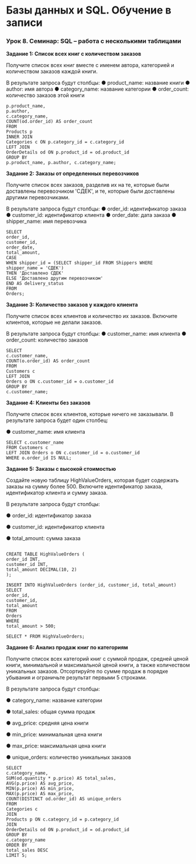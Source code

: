 # Базы данных и SQL. Обучение в записи
### Урок 8. Семинар: SQL – работа с несколькими таблицами

**Задание 1: Список всех книг с количеством заказов**

Получите список всех книг вместе с именем автора, категорией и количеством заказов
каждой книги.

В результате запроса будут столбцы:
● product_name: название книги
● author: имя автора
● category_name: название категории
● order_count: количество заказов этой книги

```SELECT
p.product_name,
p.author,
c.category_name,
COUNT(od.order_id) AS order_count
FROM
Products p
INNER JOIN
Categories c ON p.category_id = c.category_id
LEFT JOIN
OrderDetails od ON p.product_id = od.product_id
GROUP BY
p.product_name, p.author, c.category_name;
```

**Задание 2: Заказы от определенных перевозчиков**

Получите список всех заказов, разделив их на те, которые были доставлены
перевозчиком 'СДЕК', и те, которые были доставлены другими перевозчиками.

В результате запроса будут столбцы:
● order_id: идентификатор заказа
● customer_id: идентификатор клиента
● order_date: дата заказа
● shipper_name: имя перевозчика
```
SELECT
order_id,
customer_id,
order_date,
total_amount,
CASE
WHEN shipper_id = (SELECT shipper_id FROM Shippers WHERE
shipper_name = 'СДЕК')
THEN 'Доставлено СДЕК'
ELSE 'Доставлено другим перевозчиком'
END AS delivery_status
FROM
Orders;
```

**Задание 3: Количество заказов у каждого клиента**

Получите список всех клиентов и количество их заказов. Включите клиентов, которые
не делали заказов.

В результате запроса будут столбцы:
● customer_name: имя клиента
● order_count: количество заказов
```
SELECT
c.customer_name,
COUNT(o.order_id) AS order_count
FROM
Customers c
LEFT JOIN
Orders o ON c.customer_id = o.customer_id
GROUP BY
c.customer_name;
```

**Задание 4: Клиенты без заказов**

Получите список всех клиентов, которые ничего не заказывали.
В результате запроса будет один столбец:

● customer_name: имя клиента
```
SELECT c.customer_name
FROM Customers c
LEFT JOIN Orders o ON c.customer_id = o.customer_id
WHERE o.order_id IS NULL;
```

**Задание 5: Заказы с высокой стоимостью**

Создайте новую таблицу HighValueOrders, которая будет содержать заказы на
сумму более 500. Включите идентификатор заказа, идентификатор клиента и сумму
заказа.

В результате запроса будут столбцы:

● order_id: идентификатор заказа

● customer_id: идентификатор клиента

● total_amount: сумма заказа

```

CREATE TABLE HighValueOrders (
order_id INT,
customer_id INT,
total_amount DECIMAL(10, 2)
);

INSERT INTO HighValueOrders (order_id, customer_id, total_amount)
SELECT
order_id,
customer_id,
total_amount
FROM
Orders
WHERE
total_amount > 500;

SELECT * FROM HighValueOrders;
```

**Задание 6: Анализ продаж книг по категориям**

Получите список всех категорий книг с суммой продаж, средней ценой книги,
минимальной и максимальной ценой книги, а также количеством уникальных заказов.
Отсортируйте по сумме продаж в порядке убывания и ограничьте результат первыми 5
строками.

В результате запроса будут столбцы:

● category_name: название категории

● total_sales: общая сумма продаж

● avg_price: средняя цена книги

● min_price: минимальная цена книги

● max_price: максимальная цена книги

● unique_orders: количество уникальных заказов
```
SELECT
c.category_name,
SUM(od.quantity * p.price) AS total_sales,
AVG(p.price) AS avg_price,
MIN(p.price) AS min_price,
MAX(p.price) AS max_price,
COUNT(DISTINCT od.order_id) AS unique_orders
FROM
Categories c
JOIN
Products p ON c.category_id = p.category_id
JOIN
OrderDetails od ON p.product_id = od.product_id
GROUP BY
c.category_name
ORDER BY
total_sales DESC
LIMIT 5;
```
